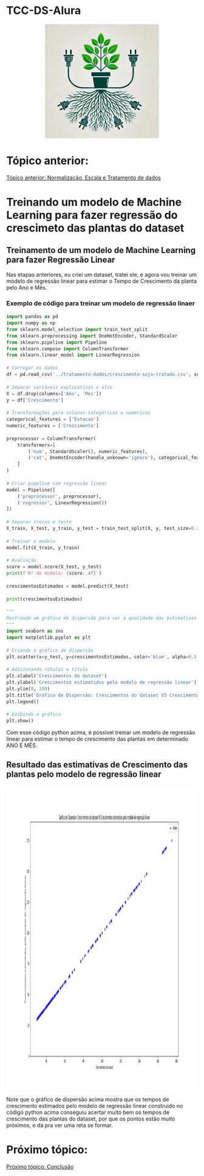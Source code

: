 # TCC-DS-Alura
<p align="center">
    <img src="../icone.webp" width="300px" height="300px">
</p>

# Tópico anterior:
[Tópico anterior: Normalização, Escala e Tratamento de dados](../tratamento-dados/)

# Treinando um modelo de Machine Learning para fazer regressão do crescimeto das plantas do dataset

## Treinamento de um modelo de Machine Learning para fazer Regressão Linear
Nas etapas anteriores, eu criei um dataset, tratei ele, e agora vou treinar um modelo de regressão linear para estimar o Tempo de Crescimento da planta pelo Ano e Mês.

### Exemplo de código para treinar um modelo de regressão linaer
```python
import pandas as pd
import numpy as np
from sklearn.model_selection import train_test_split
from sklearn.preprocessing import OneHotEncoder, StandardScaler
from sklearn.pipeline import Pipeline
from sklearn.compose import ColumnTransformer
from sklearn.linear_model import LinearRegression

# Carregar os dados
df = pd.read_csv('../tratamento-dados/crescimento-soja-tratado.csv', sep=';');

# Separar variáveis explicativas e alvo
X = df.drop(columns=['Ano', 'Mes'])
y = df['Crescimento']

# Transformações para colunas categóricas e numéricas
categorical_features = ['Estacao']
numeric_features = ['Crescimento']

preprocessor = ColumnTransformer(
    transformers=[
        ('num', StandardScaler(), numeric_features),
        ('cat', OneHotEncoder(handle_unknown='ignore'), categorical_features)
    ]
)

# Criar pipeline com regressão linear
model = Pipeline([
    ('preprocessor', preprocessor),
    ('regressor', LinearRegression())
])

# Separar treino e teste
X_train, X_test, y_train, y_test = train_test_split(X, y, test_size=0.3, random_state=42)

# Treinar o modelo
model.fit(X_train, y_train)

# Avaliação
score = model.score(X_test, y_test)
print(f'R² do modelo: {score:.4f}')

crescimentosEstimados = model.predict(X_test)

print(crescimentosEstimados)

"""
Mostrando um gráfico de dispersão para ver a qualidade das estimativas do modelo
"""
import seaborn as sns
import matplotlib.pyplot as plt

# Criando o gráfico de dispersão
plt.scatter(x=y_test, y=crescimentosEstimados, color='blue', alpha=0.5, label='Dados')

# Adicionando rótulos e título
plt.xlabel('Crescimentos do dataset')
plt.ylabel('Crescimentos estimatidos pelo modelo de regressão linear')
plt.ylim(0, 190)
plt.title('Gráfico de Dispersão: Crescimentos do dataset VS Crescimentos estimatidos pelo modelo de regressão linear')
plt.legend()

# Exibindo o gráfico
plt.show()
```

Com esse código python acima, é possivel treinar um modelo de regressão linear para estimar o tempo de crescimento das plantas em determinado ANO E MÊS.

## Resultado das estimativas de Crescimento das plantas pelo modelo de regressão linear 
<img src="./images/EstimativasCrescimentoPlantas.png" width="100%" height="800px">

Note que o gráfico de dispersão acima mostra que os tempos de crescimento estimados pelo modelo de regressão linear construido no código python acima conseguiu acertar muito bem os tempos de crescimento das plantas do dataset, por que os pontos estão muito próximos, e dá pra ver uma reta se formar.

# Próximo tópico:
[Próximo tópico: Conclusão](../conclusao/)